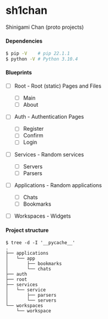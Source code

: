 # sh1chan
Shinigami Chan (proto projects)

#### Dependencies
```bash
$ pip -V	# pip 22.1.1
$ python -V	# Python 3.10.4
```

#### Blueprints
- [ ] Root		- Root (static) Pages and Files
	- [ ] Main
	- [ ] About
- [ ] Auth		- Authentication Pages
	- [ ] Register
	- [ ] Confirm
	- [ ] Login
- [ ] Services		- Random services
	- [ ] Servers
	- [ ] Parsers
- [ ] Applications	- Random applications
	- [ ] Chats
	- [ ] Bookmarks
- [ ] Workspaces	- Widgets


#### Project structure
```
$ tree -d -I '__pycache__'
.
├── applications
│   └── app
│       ├── bookmarks
│       └── chats
├── auth
├── root
├── services
│   └── service
│       ├── parsers
│       └── servers
└── workspaces
    └── workspace
```
